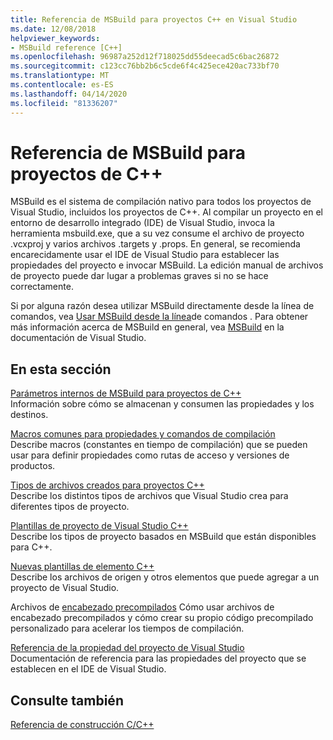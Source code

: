 ```yaml
---
title: Referencia de MSBuild para proyectos C++ en Visual Studio
ms.date: 12/08/2018
helpviewer_keywords:
- MSBuild reference [C++]
ms.openlocfilehash: 96987a252d12f718025dd55deecad5c6bac26872
ms.sourcegitcommit: c123cc76bb2b6c5cde6f4c425ece420ac733bf70
ms.translationtype: MT
ms.contentlocale: es-ES
ms.lasthandoff: 04/14/2020
ms.locfileid: "81336207"
---
```

# <a name="msbuild-reference-for-c-projects"></a>Referencia de MSBuild para proyectos de C++

MSBuild es el sistema de compilación nativo para todos los proyectos de Visual Studio, incluidos los proyectos de C++. Al compilar un proyecto en el entorno de desarrollo integrado (IDE) de Visual Studio, invoca la herramienta msbuild.exe, que a su vez consume el archivo de proyecto .vcxproj y varios archivos .targets y .props. En general, se recomienda encarecidamente usar el IDE de Visual Studio para establecer las propiedades del proyecto e invocar MSBuild. La edición manual de archivos de proyecto puede dar lugar a problemas graves si no se hace correctamente.

Si por alguna razón desea utilizar MSBuild directamente desde la línea de comandos, vea [Usar MSBuild desde la línea](../msbuild-visual-cpp.md)de comandos . Para obtener más información acerca de MSBuild en general, vea [MSBuild](/visualstudio/msbuild/msbuild) en la documentación de Visual Studio.

## <a name="in-this-section"></a>En esta sección

[Parámetros internos de MSBuild para proyectos de C++](msbuild-visual-cpp-overview.md)<br/>
Información sobre cómo se almacenan y consumen las propiedades y los destinos.

[Macros comunes para propiedades y comandos de compilación](common-macros-for-build-commands-and-properties.md)<br/>
Describe macros (constantes en tiempo de compilación) que se pueden usar para definir propiedades como rutas de acceso y versiones de productos.

[Tipos de archivos creados para proyectos C++](file-types-created-for-visual-cpp-projects.md)<br/>
Describe los distintos tipos de archivos que Visual Studio crea para diferentes tipos de proyecto.

[Plantillas de proyecto de Visual Studio C++](visual-cpp-project-types.md)<br>
Describe los tipos de proyecto basados en MSBuild que están disponibles para C++.

[Nuevas plantillas de elemento C++](using-visual-cpp-add-new-item-templates.md)<br>
Describe los archivos de origen y otros elementos que puede agregar a un proyecto de Visual Studio.

Archivos de [encabezado precompilados](../creating-precompiled-header-files.md) Cómo usar archivos de encabezado precompilados y cómo crear su propio código precompilado personalizado para acelerar los tiempos de compilación.

[Referencia de la propiedad del proyecto de Visual Studio](property-pages-visual-cpp.md)<br/>
Documentación de referencia para las propiedades del proyecto que se establecen en el IDE de Visual Studio.

## <a name="see-also"></a>Consulte también

[Referencia de construcción C/C++](c-cpp-building-reference.md)

